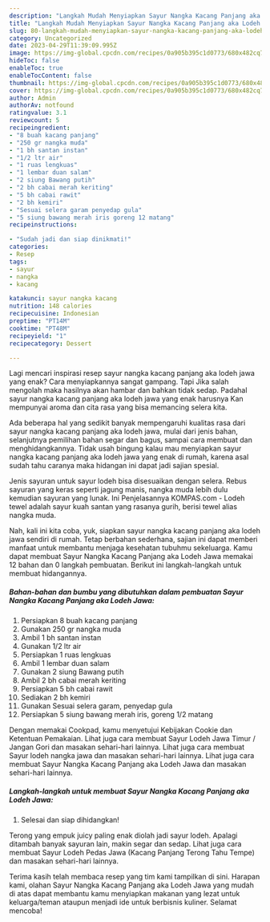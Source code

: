 ```yaml
---
description: "Langkah Mudah Menyiapkan Sayur Nangka Kacang Panjang aka Lodeh Jawa yang Lezat Sekali}"
title: "Langkah Mudah Menyiapkan Sayur Nangka Kacang Panjang aka Lodeh Jawa yang Lezat Sekali}"
slug: 80-langkah-mudah-menyiapkan-sayur-nangka-kacang-panjang-aka-lodeh-jawa-yang-lezat-sekali
category: Uncategorized
date: 2023-04-29T11:39:09.995Z
image: https://img-global.cpcdn.com/recipes/0a905b395c1d0773/680x482cq70/sayur-nangka-kacang-panjang-aka-lodeh-jawa-foto-resep-utama.jpg
hideToc: false
enableToc: true
enableTocContent: false
thumbnail: https://img-global.cpcdn.com/recipes/0a905b395c1d0773/680x482cq70/sayur-nangka-kacang-panjang-aka-lodeh-jawa-foto-resep-utama.jpg
cover: https://img-global.cpcdn.com/recipes/0a905b395c1d0773/680x482cq70/sayur-nangka-kacang-panjang-aka-lodeh-jawa-foto-resep-utama.jpg
author: Admin
authorAv: notfound
ratingvalue: 3.1
reviewcount: 5
recipeingredient:
- "8 buah kacang panjang"
- "250 gr nangka muda"
- "1 bh santan instan"
- "1/2 ltr air"
- "1 ruas lengkuas"
- "1 lembar duan salam"
- "2 siung Bawang putih"
- "2 bh cabai merah keriting"
- "5 bh cabai rawit"
- "2 bh kemiri"
- "Sesuai selera garam penyedap gula"
- "5 siung bawang merah iris goreng 12 matang"
recipeinstructions:

- "Sudah jadi dan siap dinikmati!"
categories:
- Resep
tags:
- sayur
- nangka
- kacang

katakunci: sayur nangka kacang 
nutrition: 148 calories
recipecuisine: Indonesian
preptime: "PT14M"
cooktime: "PT48M"
recipeyield: "1"
recipecategory: Dessert

---
```



Lagi mencari inspirasi resep sayur nangka kacang panjang aka lodeh jawa yang enak? Cara menyiapkannya sangat gampang. Tapi Jika salah mengolah maka hasilnya akan hambar dan bahkan tidak sedap. Padahal sayur nangka kacang panjang aka lodeh jawa yang enak harusnya Kan mempunyai aroma dan cita rasa yang bisa memancing selera kita.


Ada beberapa hal yang sedikit banyak mempengaruhi kualitas rasa dari sayur nangka kacang panjang aka lodeh jawa, mulai dari jenis bahan, selanjutnya pemilihan bahan segar dan bagus, sampai cara membuat dan menghidangkannya. Tidak usah bingung kalau mau menyiapkan sayur nangka kacang panjang aka lodeh jawa yang enak di rumah, karena asal sudah tahu caranya maka hidangan ini dapat jadi sajian spesial.

Jenis sayuran untuk sayur lodeh bisa disesuaikan dengan selera. Rebus sayuran yang keras seperti jagung manis, nangka muda lebih dulu kemudian sayuran yang lunak. Ini Penjelasannya KOMPAS.com - Lodeh tewel adalah sayur kuah santan yang rasanya gurih, berisi tewel alias nangka muda.


Nah, kali ini kita coba, yuk, siapkan sayur nangka kacang panjang aka lodeh jawa sendiri di rumah. Tetap berbahan sederhana, sajian ini dapat memberi manfaat untuk membantu menjaga kesehatan tubuhmu sekeluarga. Kamu dapat membuat Sayur Nangka Kacang Panjang aka Lodeh Jawa memakai 12 bahan dan 0 langkah pembuatan. Berikut ini langkah-langkah untuk membuat hidangannya.

<!--inarticleads1-->

##### Bahan-bahan dan bumbu yang dibutuhkan dalam pembuatan Sayur Nangka Kacang Panjang aka Lodeh Jawa:

1. Persiapkan 8 buah kacang panjang
1. Gunakan 250 gr nangka muda
1. Ambil 1 bh santan instan
1. Gunakan 1/2 ltr air
1. Persiapkan 1 ruas lengkuas
1. Ambil 1 lembar duan salam
1. Gunakan 2 siung Bawang putih
1. Ambil 2 bh cabai merah keriting
1. Persiapkan 5 bh cabai rawit
1. Sediakan 2 bh kemiri
1. Gunakan Sesuai selera garam, penyedap gula
1. Persiapkan 5 siung bawang merah iris, goreng 1/2 matang


Dengan memakai Cookpad, kamu menyetujui Kebijakan Cookie dan Ketentuan Pemakaian. Lihat juga cara membuat Sayur Lodeh Jawa Timur / Jangan Gori dan masakan sehari-hari lainnya. Lihat juga cara membuat Sayur lodeh nangka jawa dan masakan sehari-hari lainnya. Lihat juga cara membuat Sayur Nangka Kacang Panjang aka Lodeh Jawa dan masakan sehari-hari lainnya. 

<!--inarticleads2-->

##### Langkah-langkah untuk membuat Sayur Nangka Kacang Panjang aka Lodeh Jawa:


1. Selesai dan siap dihidangkan!

Terong yang empuk juicy paling enak diolah jadi sayur lodeh. Apalagi ditambah banyak sayuran lain, makin segar dan sedap. Lihat juga cara membuat Sayur Lodeh Pedas Jawa (Kacang Panjang Terong Tahu Tempe) dan masakan sehari-hari lainnya. 

Terima kasih telah membaca resep yang tim kami tampilkan di sini. Harapan kami, olahan Sayur Nangka Kacang Panjang aka Lodeh Jawa yang mudah di atas dapat membantu kamu menyiapkan makanan yang lezat untuk keluarga/teman ataupun menjadi ide untuk berbisnis kuliner. Selamat mencoba!
